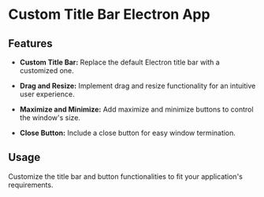 # Custom Title Bar Electron App

## Features

- **Custom Title Bar:** Replace the default Electron title bar with a customized one.

- **Drag and Resize:** Implement drag and resize functionality for an intuitive user experience.

- **Maximize and Minimize:** Add maximize and minimize buttons to control the window's size.

- **Close Button:** Include a close button for easy window termination.

## Usage

Customize the title bar and button functionalities to fit your application's requirements.
